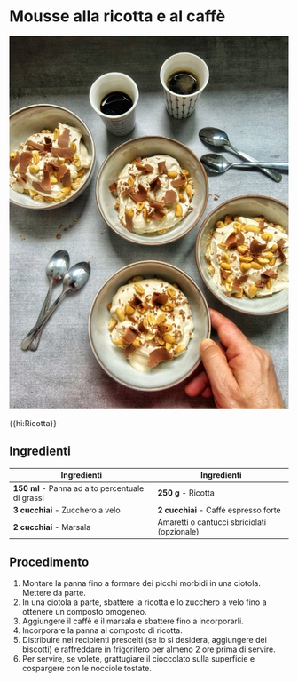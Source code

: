 # Mousse alla ricotta e al caffè

![](img/Mousse-alla-ricotta-e-al-caffe.webp)

{{hi:Ricotta}}

## Ingredienti

| Ingredienti                  | Ingredienti             |
| ---------------------------- | ----------------------- |
| **150 ml** - Panna ad alto percentuale di grassi | **250 g** - Ricotta |
| **3 cucchiai** - Zucchero a velo | **2 cucchiai** - Caffè espresso forte |
| **2 cucchiai** - Marsala | Amaretti o cantucci sbriciolati (opzionale) |

## Procedimento

1. Montare la panna fino a formare dei picchi morbidi in una ciotola. Mettere da parte.
2. In una ciotola a parte, sbattere la ricotta e lo zucchero a velo fino a ottenere un composto omogeneo. 
3. Aggiungere il caffè e il marsala e sbattere fino a incorporarli. 
4. Incorporare la panna al composto di ricotta.
5. Distribuire nei recipienti prescelti (se lo si desidera, aggiungere dei biscotti) e raffreddare in frigorifero per almeno 2 ore prima di servire.
6. Per servire, se volete, grattugiare il cioccolato sulla superficie e cospargere con le nocciole tostate.

